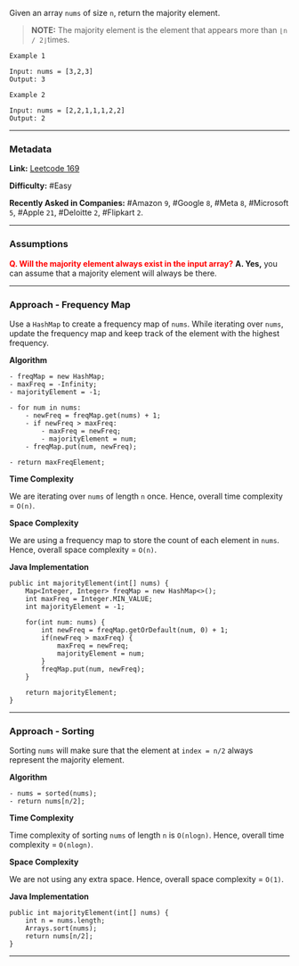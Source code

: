 
Given an array `nums` of size `n`, return the majority element.

> **NOTE:** The majority element is the element that appears more than `⌊n / 2⌋`times.

```
Example 1

Input: nums = [3,2,3]
Output: 3
```

```
Example 2

Input: nums = [2,2,1,1,1,2,2]
Output: 2
```

---
### Metadata

**Link:** [Leetcode 169](https://leetcode.com/problems/majority-element/description/)

**Difficulty:** #Easy

**Recently Asked in Companies:** #Amazon `9`, #Google `8`, #Meta `8`, #Microsoft `5`, #Apple `21`, #Deloitte `2`, #Flipkart `2`.

---
### Assumptions

<span style="color:red;font-weight:bold;">Q. Will the majority element always exist in the input array?</span>
**A. Yes,** you can assume that a majority element will always be there.

---
### Approach - Frequency Map

Use a `HashMap` to create a frequency map of `nums`. While iterating over `nums`, update the frequency map and keep track of the element with the highest frequency.

**Algorithm**

```
- freqMap = new HashMap;
- maxFreq = -Infinity;
- majorityElement = -1;

- for num in nums:
	- newFreq = freqMap.get(nums) + 1;
	- if newFreq > maxFreq:
		- maxFreq = newFreq;
		- majorityElement = num;
	- freqMap.put(num, newFreq);

- return maxFreqElement;
```

**Time Complexity**

We are iterating over `nums` of length `n` once. Hence, overall time complexity = `O(n)`.

**Space Complexity**

We are using a frequency map to store the count of each element in `nums`. Hence, overall space complexity = `O(n)`.

**Java Implementation**

```
public int majorityElement(int[] nums) {
	Map<Integer, Integer> freqMap = new HashMap<>();
	int maxFreq = Integer.MIN_VALUE;
	int majorityElement = -1;

	for(int num: nums) {
		int newFreq = freqMap.getOrDefault(num, 0) + 1;
		if(newFreq > maxFreq) {
			maxFreq = newFreq;
			majorityElement = num;
		}
		freqMap.put(num, newFreq);
	}
	
	return majorityElement;
}
```

---
### Approach - Sorting

Sorting `nums` will make sure that the element at `index = n/2` always represent the majority element.

**Algorithm**

```
- nums = sorted(nums);
- return nums[n/2];
```

**Time Complexity**

Time complexity of sorting `nums` of length `n` is `O(nlogn)`. Hence, overall time complexity = `O(nlogn)`.

**Space Complexity**

We are not using any extra space. Hence, overall space complexity = `O(1)`.

**Java Implementation**

```
public int majorityElement(int[] nums) {
	int n = nums.length;
	Arrays.sort(nums);
	return nums[n/2];
}
```

---





